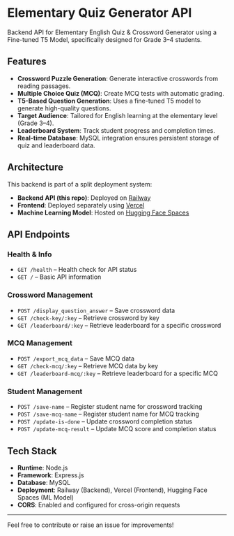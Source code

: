 # Elementary Quiz Generator API

Backend API for Elementary English Quiz & Crossword Generator using a Fine-tuned T5 Model, specifically designed for Grade 3–4 students.

## Features

- **Crossword Puzzle Generation**: Generate interactive crosswords from reading passages.
- **Multiple Choice Quiz (MCQ)**: Create MCQ tests with automatic grading.
- **T5-Based Question Generation**: Uses a fine-tuned T5 model to generate high-quality questions.
- **Target Audience**: Tailored for English learning at the elementary level (Grade 3–4).
- **Leaderboard System**: Track student progress and completion times.
- **Real-time Database**: MySQL integration ensures persistent storage of quiz and leaderboard data.

## Architecture

This backend is part of a split deployment system:

- **Backend API (this repo)**: Deployed on [Railway](https://railway.app)
- **Frontend**: Deployed separately using [Vercel](https://vercel.com)
- **Machine Learning Model**: Hosted on [Hugging Face Spaces](https://huggingface.co/spaces)

## API Endpoints

### Health & Info

- `GET /health` – Health check for API status
- `GET /` – Basic API information

### Crossword Management

- `POST /display_question_answer` – Save crossword data
- `GET /check-key/:key` – Retrieve crossword by key
- `GET /leaderboard/:key` – Retrieve leaderboard for a specific crossword

### MCQ Management

- `POST /export_mcq_data` – Save MCQ data
- `GET /check-mcq/:key` – Retrieve MCQ data by key
- `GET /leaderboard-mcq/:key` – Retrieve leaderboard for a specific MCQ

### Student Management

- `POST /save-name` – Register student name for crossword tracking
- `POST /save-mcq-name` – Register student name for MCQ tracking
- `POST /update-is-done` – Update crossword completion status
- `POST /update-mcq-result` – Update MCQ score and completion status

## Tech Stack

- **Runtime**: Node.js
- **Framework**: Express.js
- **Database**: MySQL
- **Deployment**: Railway (Backend), Vercel (Frontend), Hugging Face Spaces (ML Model)
- **CORS**: Enabled and configured for cross-origin requests

---

Feel free to contribute or raise an issue for improvements!